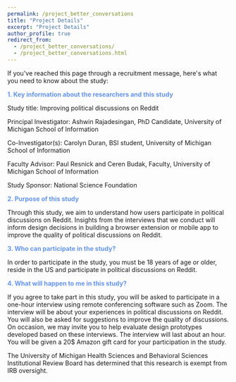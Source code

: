 ```yaml
---
permalink: /project_better_conversations
title: "Project Details"
excerpt: "Project Details"
author_profile: true
redirect_from: 
  - /project_better_conversations/
  - /project_better_conversations.html
---
```


If you've reached this page through a recruitment message, here's what you need to know about the study:

<span style="color:CornflowerBlue">**1. Key information about the researchers and this study**</span>
 
Study title: Improving political discussions on Reddit

Principal Investigator: Ashwin Rajadesingan, PhD Candidate, University of Michigan School of Information

Co-Investigator(s): Carolyn Duran, BSI student, University of Michigan School of Information

Faculty Advisor: Paul Resnick and Ceren Budak, Faculty, University of Michigan School of Information
 
Study Sponsor: National Science Foundation

<span style="color:CornflowerBlue">**2. Purpose of this study**</span>
 
Through this study, we aim to understand how users participate in political discussions on Reddit. Insights from the interviews that we conduct will inform design decisions in building a browser extension or mobile app to improve the quality of political discussions on Reddit.
 
<span style="color:CornflowerBlue">**3. Who can participate in the study?**</span>
 
In order to participate in the study, you must be 18 years of age or older, reside in the US and participate in political discussions on Reddit.
 

<span style="color:CornflowerBlue">**4. What will happen to me in this study?**</span>

If you agree to take part in this study, you will be asked to participate in a one-hour interview using remote conferencing software such as Zoom. The interview will be about your experiences in political discussions on Reddit. You will also be asked for suggestions to improve the quality of discussions. On occasion, we may invite you to help evaluate design prototypes developed based on these interviews. The interview will last about an hour. You will be given a 20$ Amazon gift card for your participation in the study.

The University of Michigan Health Sciences and Behavioral Sciences Institutional Review Board has determined that this research is exempt from IRB oversight.
 
